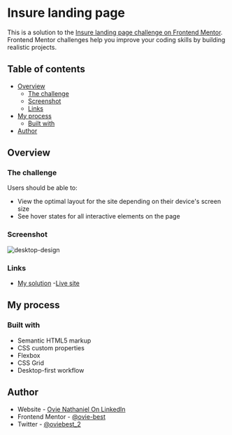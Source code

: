 # Insure landing page 

This is a solution to the [Insure landing page challenge on Frontend Mentor](https://www.frontendmentor.io/challenges/insure-landing-page-uTU68JV8). Frontend Mentor challenges help you improve your coding skills by building realistic projects. 

## Table of contents

- [Overview](#overview)
  - [The challenge](#the-challenge)
  - [Screenshot](#screenshot)
  - [Links](#links)
- [My process](#my-process)
  - [Built with](#built-with)
- [Author](#author)



## Overview

### The challenge

Users should be able to:

- View the optimal layout for the site depending on their device's screen size
- See hover states for all interactive elements on the page

### Screenshot

![desktop-design](https://user-images.githubusercontent.com/86495524/194787968-72f845c8-bdb9-47f7-820f-725a5f3da305.jpg)



### Links

- [My solution]( https://www.frontendmentor.io/solutions/responsive-landing-page-using-html-css3-and-vanilla-js-xcvwTk96pl)
-[Live site](https://ovie-best.github.io/Insure-landing-page/)

## My process

### Built with

- Semantic HTML5 markup
- CSS custom properties
- Flexbox
- CSS Grid
- Desktop-first workflow



## Author

- Website - [Ovie Nathaniel On LinkedIn](https://www.linkedin.com/in/ovie-nathaniel/)
- Frontend Mentor - [@ovie-best](https://www.frontendmentor.io/profile/ovie-best)
- Twitter - [@oviebest_2](https://twitter.com/oviebest_2)
